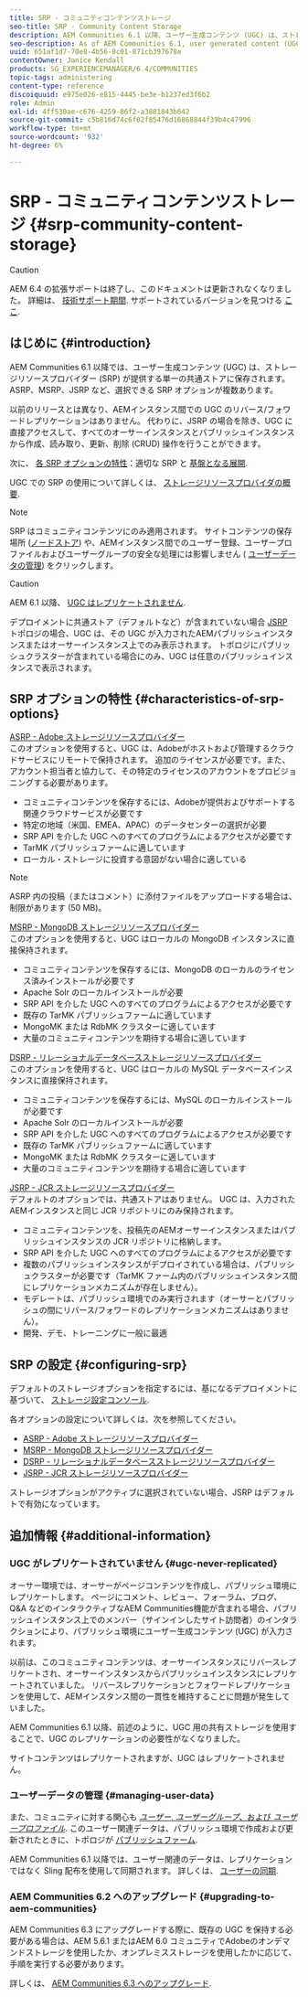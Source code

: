 ```yaml
---
title: SRP - コミュニティコンテンツストレージ
seo-title: SRP - Community Content Storage
description: AEM Communities 6.1 以降、ユーザー生成コンテンツ (UGC) は、ストレージリソースプロバイダー (SRP) が提供する単一の共通ストアに保存されます
seo-description: As of AEM Communities 6.1, user generated content (UGC) is stored in a single, common store provided by a storage resource provider (SRP)
uuid: 651af1d7-70e8-4b56-8c01-871cb397678e
contentOwner: Janice Kendall
products: SG_EXPERIENCEMANAGER/6.4/COMMUNITIES
topic-tags: administering
content-type: reference
discoiquuid: e975e026-e815-4445-be3e-b1237ed3f6b2
role: Admin
exl-id: 4ff530ae-c676-4259-86f2-a3881843b642
source-git-commit: c5b816d74c6f02f85476d16868844f39b4c47996
workflow-type: tm+mt
source-wordcount: '932'
ht-degree: 6%

---
```


# SRP - コミュニティコンテンツストレージ {#srp-community-content-storage}

>[!CAUTION]
>
>AEM 6.4 の拡張サポートは終了し、このドキュメントは更新されなくなりました。 詳細は、 [技術サポート期間](https://helpx.adobe.com/jp/support/programs/eol-matrix.html). サポートされているバージョンを見つける [ここ](https://experienceleague.adobe.com/docs/?lang=ja).

## はじめに {#introduction}

AEM Communities 6.1 以降では、ユーザー生成コンテンツ (UGC) は、ストレージリソースプロバイダー (SRP) が提供する単一の共通ストアに保存されます。 ASRP、MSRP、JSRP など、選択できる SRP オプションが複数あります。

以前のリリースとは異なり、AEMインスタンス間での UGC のリバース/フォワードレプリケーションはありません。 代わりに、JSRP の場合を除き、UGC に直接アクセスして、すべてのオーサーインスタンスとパブリッシュインスタンスから作成、読み取り、更新、削除 (CRUD) 操作を行うことができます。

次に、 [各 SRP オプションの特性](#characteristics-of-srp-options)：適切な SRP と [基盤となる展開](topologies.md).

UGC での SRP の使用について詳しくは、 [ストレージリソースプロバイダの概要](srp.md).

>[!NOTE]
>
>SRP はコミュニティコンテンツにのみ適用されます。 サイトコンテンツの保存場所 ([ノードストア](../../help/sites-deploying/data-store-config.md)) や、AEMインスタンス間でのユーザー登録、ユーザープロファイルおよびユーザーグループの安全な処理には影響しません ( [ユーザーデータの管理](#managing-user-data)) をクリックします。

>[!CAUTION]
>
>AEM 6.1 以降、 [UGC はレプリケートされません](#ugc-never-replicated).
>
>デプロイメントに共通ストア（デフォルトなど）が含まれていない場合 [JSRP](topologies.md#jsrp) トポロジの場合、UGC は、その UGC が入力されたAEMパブリッシュインスタンスまたはオーサーインスタンス上でのみ表示されます。 トポロジにパブリッシュクラスターが含まれている場合にのみ、UGC は任意のパブリッシュインスタンスで表示されます。

## SRP オプションの特性 {#characteristics-of-srp-options}

[ASRP - Adobe ストレージリソースプロバイダー](asrp.md)\
このオプションを使用すると、UGC は、Adobeがホストおよび管理するクラウドサービスにリモートで保持されます。 追加のライセンスが必要です。また、アカウント担当者と協力して、その特定のライセンスのアカウントをプロビジョニングする必要があります。

* コミュニティコンテンツを保存するには、Adobeが提供およびサポートする関連クラウドサービスが必要です
* 特定の地域（米国、EMEA、APAC）のデータセンターの選択が必要
* SRP API を介した UGC へのすべてのプログラムによるアクセスが必要です
* TarMK パブリッシュファームに適しています
* ローカル・ストレージに投資する意図がない場合に適している

>[!NOTE]
>
>ASRP 内の投稿（またはコメント）に添付ファイルをアップロードする場合は、制限があります (50 MB)。

[MSRP - MongoDB ストレージリソースプロバイダー](msrp.md)\
このオプションを使用すると、UGC はローカルの MongoDB インスタンスに直接保持されます。

* コミュニティコンテンツを保存するには、MongoDB のローカルのライセンス済みインストールが必要です
* Apache Solr のローカルインストールが必要
* SRP API を介した UGC へのすべてのプログラムによるアクセスが必要です
* 既存の TarMK パブリッシュファームに適しています
* MongoMK または RdbMK クラスターに適しています
* 大量のコミュニティコンテンツを期待する場合に適しています

[DSRP - リレーショナルデータベースストレージリソースプロバイダー](dsrp.md)\
このオプションを使用すると、UGC はローカルの MySQL データベースインスタンスに直接保持されます。

* コミュニティコンテンツを保存するには、MySQL のローカルインストールが必要です
* Apache Solr のローカルインストールが必要
* SRP API を介した UGC へのすべてのプログラムによるアクセスが必要です
* 既存の TarMK パブリッシュファームに適しています
* MongoMK または RdbMK クラスターに適しています
* 大量のコミュニティコンテンツを期待する場合に適しています

[JSRP - JCR ストレージリソースプロバイダー](jsrp.md)\
デフォルトのオプションでは、共通ストアはありません。 UGC は、入力されたAEMインスタンスと同じ JCR リポジトリにのみ保持されます。

* コミュニティコンテンツを、投稿先のAEMオーサーインスタンスまたはパブリッシュインスタンスの JCR リポジトリに格納します。
* SRP API を介した UGC へのすべてのプログラムによるアクセスが必要です
* 複数のパブリッシュインスタンスがデプロイされている場合は、パブリッシュクラスターが必要です（TarMK ファーム内のパブリッシュインスタンス間にレプリケーションメカニズムが存在しません）。
* モデレートは、パブリッシュ環境でのみ実行されます（オーサーとパブリッシュの間にリバース/フォワードのレプリケーションメカニズムはありません）。
* 開発、デモ、トレーニングに一般に最適

## SRP の設定 {#configuring-srp}

デフォルトのストレージオプションを指定するには、基になるデプロイメントに基づいて、 [ストレージ設定コンソール](srp-config.md).

各オプションの設定について詳しくは、次を参照してください。

* [ASRP - Adobe ストレージリソースプロバイダー](asrp.md)
* [MSRP - MongoDB ストレージリソースプロバイダー](msrp.md)
* [DSRP - リレーショナルデータベースストレージリソースプロバイダー](dsrp.md)
* [JSRP - JCR ストレージリソースプロバイダー](jsrp.md)

ストレージオプションがアクティブに選択されていない場合、JSRP はデフォルトで有効になっています。

## 追加情報 {#additional-information}

### UGC がレプリケートされていません {#ugc-never-replicated}

オーサー環境では、オーサーがページコンテンツを作成し、パブリッシュ環境にレプリケートします。 ページにコメント、レビュー、フォーラム、ブログ、Q&amp;A などのインタラクティブなAEM Communities機能が含まれる場合、パブリッシュインスタンス上でのメンバー（サインインしたサイト訪問者）のインタラクションにより、パブリッシュ環境にユーザー生成コンテンツ (UGC) が入力されます。

以前は、このコミュニティコンテンツは、オーサーインスタンスにリバースレプリケートされ、オーサーインスタンスからパブリッシュインスタンスにレプリケートされていました。 リバースレプリケーションとフォワードレプリケーションを使用して、AEMインスタンス間の一貫性を維持することに問題が発生していました。

AEM Communities 6.1 以降、前述のように、UGC 用の共有ストレージを使用することで、UGC のレプリケーションの必要性がなくなりました。

サイトコンテンツはレプリケートされますが、UGC はレプリケートされません。

### ユーザーデータの管理 {#managing-user-data}

また、コミュニティに対する関心も [*ユーザー*, *ユーザーグループ*、および *ユーザープロファイル*](users.md). このユーザー関連データは、パブリッシュ環境で作成および更新されたときに、トポロジが [パブリッシュファーム](../../help/sites-deploying/recommended-deploys.md#tarmk-farm).

AEM Communities 6.1 以降では、ユーザー関連のデータは、レプリケーションではなく Sling 配布を使用して同期されます。 詳しくは、 [ユーザーの同期](sync.md).

### AEM Communities 6.2 へのアップグレード {#upgrading-to-aem-communities}

AEM Communities 6.3 にアップグレードする際に、既存の UGC を保持する必要がある場合は、AEM 5.6.1 またはAEM 6.0 コミュニティでAdobeのオンデマンドストレージを使用したか、オンプレミスストレージを使用したかに応じて、手順を実行する必要があります。

詳しくは、 [AEM Communities 6.3 へのアップグレード](upgrade.md).
